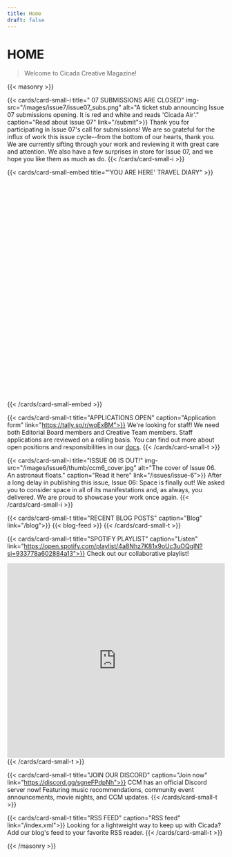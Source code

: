 ```yaml
---
title: Home
draft: false
---
```


# HOME
> Welcome to Cicada Creative Magazine!

{{< masonry >}}

{{< cards/card-small-i title=" 07 SUBMISSIONS ARE CLOSED" img-src="/images/issue7/issue07_subs.png" alt="A ticket stub announcing Issue 07 submissions opening. It is red and white and reads 'Cicada Air'." caption="Read about Issue 07" link="/submit">}}
Thank you for participating in Issue 07's call for submissions! We are so grateful for the influx of work this issue cycle--from the bottom of our hearts, thank you. We are currently sifting through your work and reviewing it with great care and attention. We also have a few surprises in store for Issue 07, and we hope you like them as much as do. 
{{< /cards/card-small-i >}}

{{< cards/card-small-embed title="'YOU ARE HERE' TRAVEL DIARY" >}}
<iframe data-tally-src="https://tally.so/embed/wQ1LlX?alignLeft=1&hideTitle=1" loading="lazy" width="100%" height="505" frameborder="0" marginheight="0" marginwidth="0" title=""You are here" Travel Diary Q1"></iframe><script>var d=document,w="https://tally.so/widgets/embed.js",v=function(){"undefined"!=typeof Tally?Tally.loadEmbeds():d.querySelectorAll("iframe[data-tally-src]:not([src])").forEach((function(e){e.src=e.dataset.tallySrc}))};if("undefined"!=typeof Tally)v();else if(d.querySelector('script[src="'+w+'"]')==null){var s=d.createElement("script");s.src=w,s.onload=v,s.onerror=v,d.body.appendChild(s);}</script>
{{< /cards/card-small-embed >}}

{{< cards/card-small-t title="APPLICATIONS OPEN" caption="Application form" link="https://tally.so/r/woExBM">}}
We're looking for staff! We need both Editorial Board members and Creative Team members. Staff applications are reviewed on a rolling basis. You can find out more about open positions and responsibilities in our [docs](https://docs.cicadacreativemag.com/docs/staff-and-membership/).
{{< /cards/card-small-t >}}

{{< cards/card-small-i title="ISSUE 06 IS OUT!" img-src="/images/issue6/thumb/ccm6_cover.jpg" alt="The cover of Issue 06. An astronaut floats." caption="Read it here" link="/issues/issue-6">}}
After a long delay in publishing this issue, Issue 06: Space is finally out! We asked you to consider space in all of its manifestations and, as always, you delivered. We are proud to showcase your work once again.
{{< /cards/card-small-i >}}

{{< cards/card-small-t title="RECENT BLOG POSTS" caption="Blog" link="/blog">}}
{{< blog-feed >}}
{{< /cards/card-small-t >}}

{{< cards/card-small-t title="SPOTIFY PLAYLIST" caption="Listen" link="https://open.spotify.com/playlist/4a8Nhz7K81x9oUc3uOQgIN?si=933778a602884a13">}}
Check out our collaborative playlist!
<iframe style="border-radius:0px" src="https://open.spotify.com/embed/playlist/4a8Nhz7K81x9oUc3uOQgIN?utm_source=generator" width="100%" height="450" frameBorder="0" allowfullscreen="" allow="autoplay; clipboard-write; encrypted-media; fullscreen; picture-in-picture" loading="lazy"></iframe>
{{< /cards/card-small-t >}}

{{< cards/card-small-t title="JOIN OUR DISCORD" caption="Join now" link="https://discord.gg/sgneFPdpNh">}}
CCM has an official Discord server now! Featuring music recommendations, community event announcements, movie nights, and CCM updates.
{{< /cards/card-small-t >}}

{{< cards/card-small-t title="RSS FEED" caption="RSS feed" link="/index.xml">}}
Looking for a lightweight way to keep up with Cicada? Add our blog's feed to your favorite RSS reader. <i class="fa-solid fa-square-rss"></i>
{{< /cards/card-small-t >}}

{{< /masonry >}}